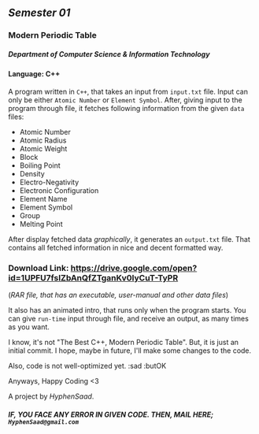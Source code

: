 ## *Semester 01*
### Modern Periodic Table

##### Department of Computer Science & Information Technology
#### Language: C++

A program written in `C++`, that takes an input from `input.txt` file. Input can only be either `Atomic Number` or `Element Symbol`. After, giving input to the program through file, it fetches following information from the given `data` files:
- Atomic Number
- Atomic Radius
- Atomic Weight
- Block
- Boiling Point
- Density 
- Electro-Negativity 
- Electronic Configuration 
- Element Name
- Element Symbol
- Group
- Melting Point

After display fetched data *graphically*, it generates an `output.txt` file. That contains all fetched information in nice and decent formatted way.

### Download Link: https://drive.google.com/open?id=1UPFU7fsIZbAnQfZTganKv0IyCuT-TyPR
(_RAR file, that has an executable, user-manual and other data files_)

It also has an animated intro, that runs only when the program starts.
You can give `run-time` input through file, and receive an output, as many times as you want.

I know, it's not "The Best C++, Modern Periodic Table". But, it is just an initial commit.
I hope, maybe in future, I'll make some changes to the code.

Also, code is not well-optimized yet. :sad :butOK

Anyways, Happy Coding <3

A project by *HyphenSaad*.

##### IF, YOU FACE ANY ERROR IN GIVEN CODE. THEN, MAIL HERE; `HyphenSaad@gmail.com`

